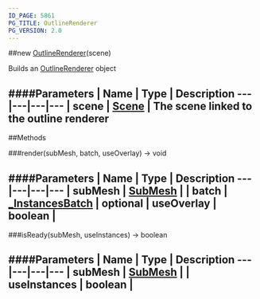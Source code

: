 ```yaml
---
ID_PAGE: 5861
PG_TITLE: OutlineRenderer
PG_VERSION: 2.0
---
```

##new [OutlineRenderer](page.php?p=5861)(scene)


Builds an [OutlineRenderer](page.php?p=5861) object




####Parameters
 | Name | Type | Description
---|---|---|---
 | scene | [Scene](page.php?p=5725) | The scene linked to the outline renderer
---



##Methods

###render(subMesh, batch, useOverlay) &rarr; void



####Parameters
 | Name | Type | Description
---|---|---|---
 | subMesh | [SubMesh](page.php?p=5834) | 
 | batch | [_InstancesBatch](page.php?p=5824) | 
optional | useOverlay | boolean | 
---

###isReady(subMesh, useInstances) &rarr; boolean

####Parameters
 | Name | Type | Description
---|---|---|---
 | subMesh | [SubMesh](page.php?p=5834) | 
 | useInstances | boolean | 
---
